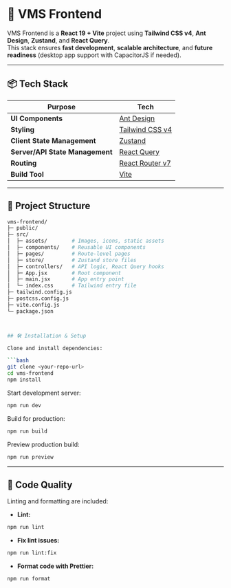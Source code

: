 # 🚀 VMS Frontend  

VMS Frontend is a **React 19 + Vite** project using **Tailwind CSS v4**, **Ant Design**, **Zustand**, and **React Query**.  
This stack ensures **fast development**, **scalable architecture**, and **future readiness** (desktop app support with CapacitorJS if needed).  

---

## 📦 Tech Stack  

| Purpose                         | Tech                                        |
|---------------------------------|---------------------------------------------|
| **UI Components**               | [Ant Design](https://ant.design/)           |
| **Styling**                     | [Tailwind CSS v4](https://tailwindcss.com/) |
| **Client State Management**     | [Zustand](https://zustand-demo.pmnd.rs/)    |
| **Server/API State Management** | [React Query](https://tanstack.com/query)   |
| **Routing**                     | [React Router v7](https://reactrouter.com/) |
| **Build Tool**                  | [Vite](https://vitejs.dev/)                 |

---

## 📂 Project Structure  

```bash
vms-frontend/
├─ public/
├─ src/
│  ├─ assets/        # Images, icons, static assets
│  ├─ components/    # Reusable UI components
│  ├─ pages/         # Route-level pages
│  ├─ store/         # Zustand store files
│  ├─ controllers/   # API logic, React Query hooks
│  ├─ App.jsx        # Root component
│  ├─ main.jsx       # App entry point
│  └─ index.css      # Tailwind entry file
├─ tailwind.config.js
├─ postcss.config.js
├─ vite.config.js
└─ package.json



## 🛠 Installation & Setup  

Clone and install dependencies:  

```bash
git clone <your-repo-url>
cd vms-frontend
npm install
````

Start development server:

```bash
npm run dev
```

Build for production:

```bash
npm run build
```

Preview production build:

```bash
npm run preview
```

---

## 🧹 Code Quality

Linting and formatting are included:

* **Lint:**

```bash
npm run lint
```

* **Fix lint issues:**

```bash
npm run lint:fix
```

* **Format code with Prettier:**

```bash
npm run format
```

```


